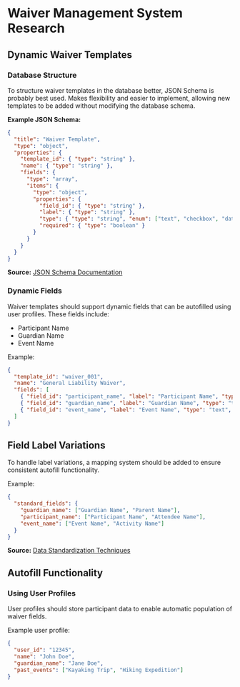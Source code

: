# Waiver Management System Research

## Dynamic Waiver Templates
### Database Structure
To structure waiver templates in the database better, 
JSON Schema is probably best used. Makes flexibility and easier to implement,
allowing new templates to be added without modifying the database schema.

**Example JSON Schema:**
```json
{
  "title": "Waiver Template",
  "type": "object",
  "properties": {
    "template_id": { "type": "string" },
    "name": { "type": "string" },
    "fields": {
      "type": "array",
      "items": {
        "type": "object",
        "properties": {
          "field_id": { "type": "string" },
          "label": { "type": "string" },
          "type": { "type": "string", "enum": ["text", "checkbox", "date", "signature"] },
          "required": { "type": "boolean" }
        }
      }
    }
  }
}
```
**Source:** [JSON Schema Documentation](https://json-schema.org/learn/json-schema-examples)

### Dynamic Fields
Waiver templates should support dynamic fields that can be autofilled using user profiles. 
These fields include:
- Participant Name
- Guardian Name
- Event Name

Example:
```json
{
  "template_id": "waiver_001",
  "name": "General Liability Waiver",
  "fields": [
    { "field_id": "participant_name", "label": "Participant Name", "type": "text", "required": true },
    { "field_id": "guardian_name", "label": "Guardian Name", "type": "text", "required": false },
    { "field_id": "event_name", "label": "Event Name", "type": "text", "required": true }
  ]
}
```

## Field Label Variations
To handle label variations, a mapping system 
should be added to ensure consistent autofill functionality.

Example:
```json
{
  "standard_fields": {
    "guardian_name": ["Guardian Name", "Parent Name"],
    "participant_name": ["Participant Name", "Attendee Name"],
    "event_name": ["Event Name", "Activity Name"]
  }
}
```
**Source:** [Data Standardization Techniques](https://www.data.gov/)

## Autofill Functionality
### Using User Profiles
User profiles should store participant data to enable automatic population of waiver fields.

Example user profile:
```json
{
  "user_id": "12345",
  "name": "John Doe",
  "guardian_name": "Jane Doe",
  "past_events": ["Kayaking Trip", "Hiking Expedition"]
}
```